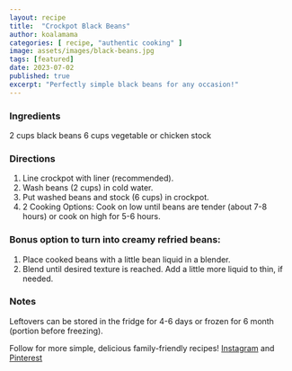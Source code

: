 ```yaml
---
layout: recipe
title:  "Crockpot Black Beans"
author: koalamama
categories: [ recipe, "authentic cooking" ]
image: assets/images/black-beans.jpg
tags: [featured]
date: 2023-07-02
published: true
excerpt: "Perfectly simple black beans for any occasion!"
---
```


### Ingredients

2 cups black beans 
6 cups vegetable or chicken stock 


### Directions

1. Line crockpot with liner (recommended).
2. Wash beans (2 cups) in cold water.
3. Put washed beans and stock (6 cups) in crockpot.
4. 2 Cooking Options: Cook on low until beans are tender (about 7-8 hours) or cook on high for 5-6 hours.

### Bonus option to turn into creamy refried beans:
1. Place cooked beans with a little bean liquid in a blender.
2. Blend until desired texture is reached. Add a little more liquid to thin, if needed.


### Notes

Leftovers can be stored in the fridge for 4-6 days or frozen for 6 month (portion before freezing).

Follow for more simple, delicious family-friendly recipes! <a target="_blank" href="{{site.authors.koalamama.instagram}}">Instagram</a> and <a target="_blank" href="{{site.authors.koalamama.pinterest}}">Pinterest</a>


